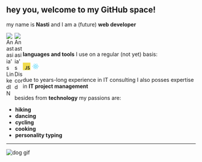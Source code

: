 ## hey you, welcome to my GitHub space!

my name is **Nasti** and I am a (future) **web developer**

<a href="https://www.linkedin.com/in/anastasiia-c-828a48190/">
  <img align="left" alt="Anastasiia's LinkedIN" width="22px" src="https://raw.githubusercontent.com/peterthehan/peterthehan/master/assets/linkedin.svg" />
</a>
<a href="https://discord.gg/932643729788006461">
  <img align="left" alt="Anastasiia's Discord" width="22px" src="https://raw.githubusercontent.com/peterthehan/peterthehan/master/assets/discord.svg" />
</a>

</br>
</br>

**languages and tools** I use on a regular (not yet) basis:

<code><img height="20" src="https://raw.githubusercontent.com/github/explore/80688e429a7d4ef2fca1e82350fe8e3517d3494d/topics/javascript/javascript.png"></code>
<code><img height="20" src="https://raw.githubusercontent.com/github/explore/80688e429a7d4ef2fca1e82350fe8e3517d3494d/topics/react/react.png"></code>


due to years-long experience in IT consulting I also posses expertise in **IT project management**

besides from **technology** my passions are:
- **hiking**
- **dancing**
- **cycling**
- **cooking**
- **personality typing**

---

![dog gif](https://abstracta.us/wp-content/uploads/2018/10/doggy.gif)
